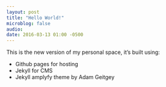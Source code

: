 ```yaml
---
layout: post
title: "Hello World!"
microblog: false
audio:
date: 2016-03-13 01:00 -0500
---
```

<p>This is the new version of my personal space, it’s built using:</p>
<ul>
<li>Github pages for hosting</li>
<li>Jekyll for CMS</li>
<li>Jekyll amplyfy theme by Adam Geitgey</li>
</ul>
